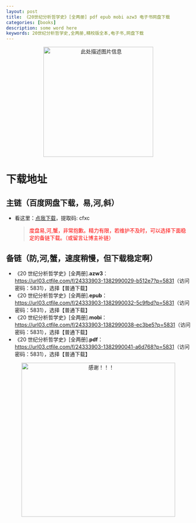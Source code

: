 ```yaml
---
layout: post
title: 《20世纪分析哲学史》[全两册] pdf epub mobi azw3 电子书网盘下载
categories: [books]
description: some word here
keywords: 20世纪分析哲学史,全两册,精校版全本,电子书,网盘下载
---
```


<div align="center"><img src="https://qweree.cn/wp-content/uploads/2024/10/20-shi-ji-fen-xi-zhe-xue-shi-tuya.jpg" alt="此处描述图片信息" width="300px" height="auto"></div>

# 下载地址

## 主链（百度网盘下载，易,河,斜）

- 看这里：[点我下载](https://pan.baidu.com/s/1iMXUbSbtZQZjDcqDmnWUyw?pwd=cfxc)，提取码: cfxc

  > <p style="color:red" >度盘易,河,蟹，非常抱歉。精力有限，若维护不及时，可以选择下面稳定的备链下载。（或留言让博主补链）</p>

## 备链（防,河,蟹，速度稍慢，但下载稳定啊）

- 《20 世纪分析哲学史》[全两册].**azw3**：<https://url03.ctfile.com/f/24333903-1382990029-b512e7?p=5831>（访问密码：5831），选择【普通下载】
- 《20 世纪分析哲学史》[全两册].**epub**：<https://url03.ctfile.com/f/24333903-1382990032-5c9fbd?p=5831>（访问密码：5831），选择【普通下载】
- 《20 世纪分析哲学史》[全两册].**mobi**：<https://url03.ctfile.com/f/24333903-1382990038-ec3be5?p=5831>（访问密码：5831），选择【普通下载】
- 《20 世纪分析哲学史》[全两册].**pdf**：<https://url03.ctfile.com/f/24333903-1382990041-a6d768?p=5831>（访问密码：5831），选择【普通下载】

<div align="center"><img src="https://pic.imgdb.cn/item/6707df6bd29ded1a8ce37031.gif" alt="感谢！！！" width="420px" height="auto"/></div>
